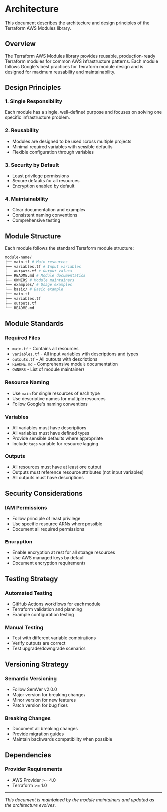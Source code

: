 # Architecture

This document describes the architecture and design principles of the Terraform AWS Modules library.

## Overview

The Terraform AWS Modules library provides reusable, production-ready Terraform modules for common AWS infrastructure patterns. Each module follows Google's best practices for Terraform module design and is designed for maximum reusability and maintainability.

## Design Principles

### 1. Single Responsibility
Each module has a single, well-defined purpose and focuses on solving one specific infrastructure problem.

### 2. Reusability
- Modules are designed to be used across multiple projects
- Minimal required variables with sensible defaults
- Flexible configuration through variables

### 3. Security by Default
- Least privilege permissions
- Secure defaults for all resources
- Encryption enabled by default

### 4. Maintainability
- Clear documentation and examples
- Consistent naming conventions
- Comprehensive testing

## Module Structure

Each module follows the standard Terraform module structure:

```bash
module-name/
├── main.tf # Main resources
├── variables.tf # Input variables
├── outputs.tf # Output values
├── README.md # Module documentation
├── OWNERS # Module maintainers
└── examples/ # Usage examples
└── basic/ # Basic example
├── main.tf
├── variables.tf
├── outputs.tf
└── README.md
```


## Module Standards

### Required Files
- `main.tf` - Contains all resources
- `variables.tf` - All input variables with descriptions and types
- `outputs.tf` - All outputs with descriptions
- `README.md` - Comprehensive module documentation
- `OWNERS` - List of module maintainers

### Resource Naming
- Use `main` for single resources of each type
- Use descriptive names for multiple resources
- Follow Google's naming conventions

### Variables
- All variables must have descriptions
- All variables must have defined types
- Provide sensible defaults where appropriate
- Include `tags` variable for resource tagging

### Outputs
- All resources must have at least one output
- Outputs must reference resource attributes (not input variables)
- All outputs must have descriptions

## Security Considerations

### IAM Permissions
- Follow principle of least privilege
- Use specific resource ARNs where possible
- Document all required permissions

### Encryption
- Enable encryption at rest for all storage resources
- Use AWS managed keys by default
- Document encryption requirements

## Testing Strategy

### Automated Testing
- GitHub Actions workflows for each module
- Terraform validation and planning
- Example configuration testing

### Manual Testing
- Test with different variable combinations
- Verify outputs are correct
- Test upgrade/downgrade scenarios

## Versioning Strategy

### Semantic Versioning
- Follow SemVer v2.0.0
- Major version for breaking changes
- Minor version for new features
- Patch version for bug fixes

### Breaking Changes
- Document all breaking changes
- Provide migration guides
- Maintain backwards compatibility when possible

## Dependencies

### Provider Requirements
- AWS Provider >= 4.0
- Terraform >= 1.0

---

*This document is maintained by the module maintainers and updated as the architecture evolves.*